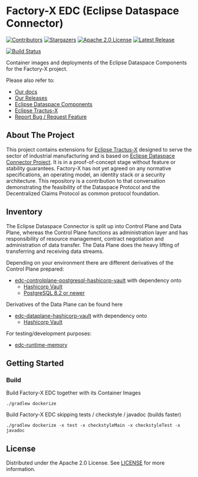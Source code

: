 # Factory-X EDC (Eclipse Dataspace Connector)

[![Contributors][contributors-shield]][contributors-url]
[![Stargazers][stars-shield]][stars-url]
[![Apache 2.0 License][license-shield]][license-url]
[![Latest Release][release-shield]][release-url]

[![Build Status][build-badge]][build-url]

Container images and deployments of the Eclipse Dataspace Components for the Factory-X project.

Please also refer to:

- [Our docs](./docs)
- [Our Releases](https://github.com/factory-x-contributions/factoryx-edc/releases)
- [Eclipse Dataspace Components](https://github.com/eclipse-edc/Connector)
- [Eclipse Tractus-X](https://github.com/eclipse-tractusx/tractusx-edc)
- [Report Bug / Request Feature](https://github.com/factory-x-contributions/factoryx-edc/issues)

## About The Project

This project contains extensions for [Eclipse Tractus-X](https://github.com/eclipse-tractusx/tractusx-edc) designed to serve the sector of industrial 
manufacturing and is based on [Eclipse Dataspace Connector Project](https://github.com/eclipse-edc/Connector). It is in a proof-of-concept stage without 
feature or stability guarantees. Factory-X has not yet agreed on any normative specifications, an operating model, 
an identity stack or a security architecture. This repository is a contribution to that conversation demonstrating 
the feasibility of the Dataspace Protocol and the Decentralized Claims Protocol as common protocol foundation.

## Inventory

The Eclipse Dataspace Connector is split up into Control Plane and Data Plane, whereas the Control Plane functions as
administration layer and has responsibility of resource management, contract negotiation and administration of data 
transfer. The Data Plane does the heavy lifting of transferring and receiving data streams.

Depending on your environment there are different derivatives of the Control Plane prepared:

- [edc-controlplane-postgresql-hashicorp-vault](./edc-controlplane/edc-controlplane-postgresql-hashicorp-vault) with
  dependency onto
  - [Hashicorp Vault](https://www.vaultproject.io/)
  - [PostgreSQL 8.2 or newer](https://www.postgresql.org/)

Derivatives of the Data Plane can be found here

- [edc-dataplane-hashicorp-vault](./edc-dataplane/edc-dataplane-hashicorp-vault) with dependency onto
  - [Hashicorp Vault](https://www.vaultproject.io/)

For testing/development purposes:

- [edc-runtime-memory](./edc-controlplane/edc-runtime-memory)

## Getting Started

### Build

Build Factory-X EDC together with its Container Images

```shell
./gradlew dockerize
```

Build Factory-X EDC skipping tests / checkstyle / javadoc (builds faster)
```shell
./gradlew dockerize -x test -x checkstyleMain -x checkstyleTest -x javadoc
```

## License
Distributed under the Apache 2.0 License.
See [LICENSE](./LICENSE) for more information.

<!-- MARKDOWN LINKS & IMAGES -->
<!-- https://www.markdownguide.org/basic-syntax/#reference-style-links -->

[contributors-shield]: https://img.shields.io/github/contributors/factory-x-contributions/factoryx-edc.svg?style=for-the-badge

[contributors-url]: https://github.com/factory-x-contributions/factoryx-edc/graphs/contributors

[stars-shield]: https://img.shields.io/github/stars/factory-x-contributions/factoryx-edc.svg?style=for-the-badge

[stars-url]: https://github.com/factory-x-contributions/factoryx-edc/stargazers

[license-shield]: https://img.shields.io/github/license/factory-x-contributions/factoryx-edc.svg?style=for-the-badge

[license-url]: https://github.com/factory-x-contributions/factoryx-edc/blob/main/LICENSE

[release-shield]: https://img.shields.io/github/v/release/factory-x-contributions/factoryx-edc.svg?style=for-the-badge

[release-url]: https://github.com/factory-x-contributions/factoryx-edc/releases

[build-badge]: https://github.com/factory-x-contributions/factoryx-edc/actions/workflows/backend-ci.yml/badge.svg

[build-url]: https://github.com/factory-x-contributions/factoryx-edc/actions/workflows/backend-ci.yml
